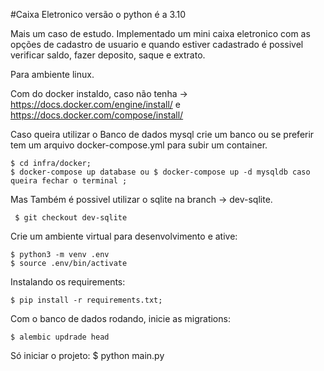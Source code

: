 #Caixa Eletronico
versão o python é a 3.10

Mais um caso de estudo.
Implementado um mini caixa eletronico com as opções de cadastro de usuario e quando estiver cadastrado é possivel verificar saldo, fazer deposito, saque e extrato.


Para ambiente linux.

Com do docker instaldo, caso não tenha -> https://docs.docker.com/engine/install/ e https://docs.docker.com/compose/install/

Caso queira utilizar o Banco de dados mysql crie um banco ou se preferir tem um arquivo docker-compose.yml para subir um container.

    $ cd infra/docker;
    $ docker-compose up database ou $ docker-compose up -d mysqldb caso queira fechar o terminal ;

Mas Também é possivel utilizar o sqlite na branch -> dev-sqlite.
   
     $ git checkout dev-sqlite

Crie um ambiente virtual para desenvolvimento e ative:
    
    $ python3 -m venv .env
    $ source .env/bin/activate

Instalando os requirements:

    $ pip install -r requirements.txt;

Com o banco de dados rodando, inicie as migrations:

    $ alembic updrade head

Só iniciar o projeto:
    $ python main.py
